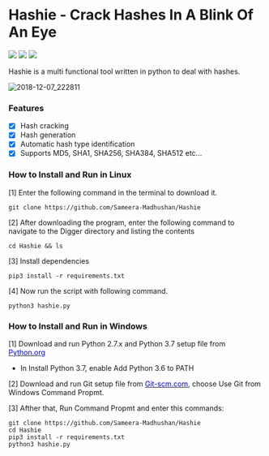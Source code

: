 # Hashie - Crack Hashes In A Blink Of An Eye 
<img src="https://img.shields.io/aur/license/yaourt.svg"> <img src="https://img.shields.io/badge/python-3.x-brightgreen.svg"> <img src="https://img.shields.io/badge/release-v1.0-red.svg"> 

Hashie is a multi functional tool written in python to deal with hashes.

![2018-12-07_222811](https://user-images.githubusercontent.com/35377569/49664626-6dcd7100-fa78-11e8-89e5-5873474754a4.jpg)

### Features
- [x] Hash cracking
- [x] Hash generation
- [x] Automatic hash type identification
- [x] Supports MD5, SHA1, SHA256, SHA384, SHA512 etc...

### How to Install and Run in Linux
[1] Enter the following command in the terminal to download it.

`git clone https://github.com/Sameera-Madhushan/Hashie`

[2] After downloading the program, enter the following command to navigate to the Digger directory and listing the contents

`cd Hashie && ls`

[3] Install dependencies 

`pip3 install -r requirements.txt`

[4] Now run the script with following command.

`python3 hashie.py`

### How to Install and Run in Windows
[1] Download and run Python 2.7.x and Python 3.7 setup file from <a href="https://python.org" target="_blank"><span style="color: blue">Python.org</span></a>
  - In Install Python 3.7, enable Add Python 3.6 to PATH
  
[2] Download and run Git setup file from <a href="https://git-scm.com/" target="_blank"><span style="color: blue">Git-scm.com</span></a>, choose Use Git from Windows Command Propmt.

[3] Afther that, Run Command Propmt and enter this commands:

```
git clone https://github.com/Sameera-Madhushan/Hashie
cd Hashie
pip3 install -r requirements.txt
python3 hashie.py
```
